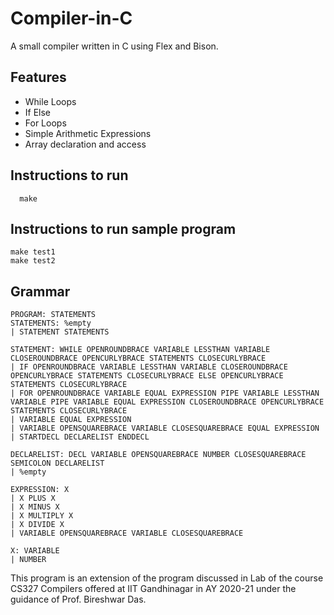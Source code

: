 # Compiler-in-C

A small compiler written in C using Flex and Bison.

## Features

- While Loops
- If Else
- For Loops
- Simple Arithmetic Expressions
- Array declaration and access

## Instructions to run

```
  make
```

## Instructions to run sample program

```
make test1
make test2
```

## Grammar 

```
PROGRAM: STATEMENTS 
STATEMENTS: %empty
| STATEMENT STATEMENTS 
```

```
STATEMENT: WHILE OPENROUNDBRACE VARIABLE LESSTHAN VARIABLE CLOSEROUNDBRACE OPENCURLYBRACE STATEMENTS CLOSECURLYBRACE
| IF OPENROUNDBRACE VARIABLE LESSTHAN VARIABLE CLOSEROUNDBRACE OPENCURLYBRACE STATEMENTS CLOSECURLYBRACE ELSE OPENCURLYBRACE STATEMENTS CLOSECURLYBRACE
| FOR OPENROUNDBRACE VARIABLE EQUAL EXPRESSION PIPE VARIABLE LESSTHAN VARIABLE PIPE VARIABLE EQUAL EXPRESSION CLOSEROUNDBRACE OPENCURLYBRACE STATEMENTS CLOSECURLYBRACE
| VARIABLE EQUAL EXPRESSION 
| VARIABLE OPENSQUAREBRACE VARIABLE CLOSESQUAREBRACE EQUAL EXPRESSION 
| STARTDECL DECLARELIST ENDDECL 
```

```
DECLARELIST: DECL VARIABLE OPENSQUAREBRACE NUMBER CLOSESQUAREBRACE SEMICOLON DECLARELIST 
| %empty 
```

```
EXPRESSION: X  
| X PLUS X 
| X MINUS X 
| X MULTIPLY X 
| X DIVIDE X
| VARIABLE OPENSQUAREBRACE VARIABLE CLOSESQUAREBRACE
```

```
X: VARIABLE 
| NUMBER
```

This program is an extension of the program discussed in Lab of the course CS327 Compilers offered at IIT Gandhinagar in AY 2020-21 under the guidance of Prof. Bireshwar Das.
